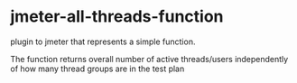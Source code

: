jmeter-all-threads-function
===========================

plugin to jmeter that represents a simple function.

The function returns overall number of active threads/users independently of how many thread groups are in the test plan
